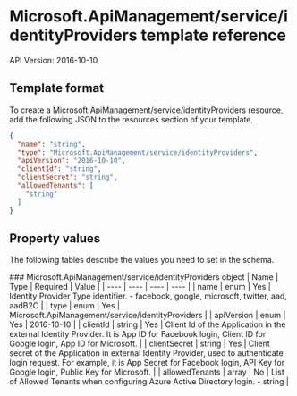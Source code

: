 # Microsoft.ApiManagement/service/identityProviders template reference
API Version: 2016-10-10
## Template format

To create a Microsoft.ApiManagement/service/identityProviders resource, add the following JSON to the resources section of your template.

```json
{
  "name": "string",
  "type": "Microsoft.ApiManagement/service/identityProviders",
  "apiVersion": "2016-10-10",
  "clientId": "string",
  "clientSecret": "string",
  "allowedTenants": [
    "string"
  ]
}
```
## Property values

The following tables describe the values you need to set in the schema.

<a id="Microsoft.ApiManagement/service/identityProviders" />
### Microsoft.ApiManagement/service/identityProviders object
|  Name | Type | Required | Value |
|  ---- | ---- | ---- | ---- |
|  name | enum | Yes | Identity Provider Type identifier. - facebook, google, microsoft, twitter, aad, aadB2C |
|  type | enum | Yes | Microsoft.ApiManagement/service/identityProviders |
|  apiVersion | enum | Yes | 2016-10-10 |
|  clientId | string | Yes | Client Id of the Application in the external Identity Provider. It is App ID for Facebook login, Client ID for Google login, App ID for Microsoft. |
|  clientSecret | string | Yes | Client secret of the Application in external Identity Provider, used to authenticate login request. For example, it is App Secret for Facebook login, API Key for Google login, Public Key for Microsoft. |
|  allowedTenants | array | No | List of Allowed Tenants when configuring Azure Active Directory login. - string |

